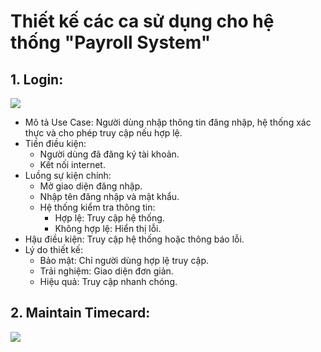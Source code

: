 # Thiết kế các ca sử dụng cho hệ thống "Payroll System"
## 1. Login:

![](https://www.planttext.com/api/plantuml/png/X92n2i8m54NtVCKRxT0VS90wE0WEWkWgCNbj0sa2xqMbY5_cu2Vv2wOXYDI2cSBDEU5oNuzdnK5IE7TMI1KymPwH1A4AqZKMOIjxyjOUTpq7xE0c89w1WN81iurlZ2jIbkyfNhaG0KMeqGKZBMVaDq_u0SdK_GG_yG3bO2oLGcRWLAg0EQnhk4Xhz1zlr_eh896dB1dtfOr-_GXQSdloadIkDGeJc2Q92nhlOlkxgD3fEEeR003__mC0)

- Mô tả Use Case: Người dùng nhập thông tin đăng nhập, hệ thống xác thực và cho phép truy cập nếu hợp lệ.
- Tiền điều kiện:
  - Người dùng đã đăng ký tài khoản.
  - Kết nối internet.
- Luồng sự kiện chính:
  - Mở giao diện đăng nhập.
  - Nhập tên đăng nhập và mật khẩu.
  - Hệ thống kiểm tra thông tin:
    - Hợp lệ: Truy cập hệ thống.
    - Không hợp lệ: Hiển thị lỗi.
- Hậu điều kiện: Truy cập hệ thống hoặc thông báo lỗi.
- Lý do thiết kế:
  - Bảo mật: Chỉ người dùng hợp lệ truy cập.
  - Trải nghiệm: Giao diện đơn giản.
  - Hiệu quả: Truy cập nhanh chóng.

## 2. Maintain Timecard:

![](https://www.planttext.com/api/plantuml/png/X94n2i9G38RtdYAZ3bx0GGfQi9jGq3csh_BmlQIagV0GJ-RWaRo2RQs3KZLZllzB2BbVRt6jADfu5s6kB93uod4m9XAJAzB16TXW47Ok2xKQ3-S8sdh5OBQ0ITQDW1tB4TRSI0q9gOHf7_m6Up6bgdbZAPKi7jKo3VhFI3zaoLHQyO1KGDRilTL17G6zi4Ld2rGpicqK3JUoVBJda9Pmwen_yihMbSC0YGZB85fwgfSeDbIq3tW0003__mC0)
